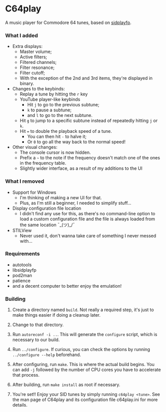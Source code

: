 # C64play

A music player for Commodore 64 tunes, based on [sidplayfp](https://github.com/libsidplayfp/sidplayfp).

### What I added

- Extra displays:
  - Master volume;
  - Active filters;
  - Filtered channels;
  - Filter resonance;
  - Filter cutoff;
  - With the exception of the 2nd and 3rd items, they're displayed in binary.
- Changes to the keybinds:
  - Replay a tune by hitting the `r` key
  - YouTube player-like keybinds
    - Hit `j` to go to the previous subtune;
    - `k` to pause a subtune;
    - and `l` to go to the next subtune.
  - Hit `g` to jump to a specific subtune instead of repeatedly hitting `j` or `k`.
  - Hit `=` to double the playback speed of a tune.
    - You can then hit `-` to halve it;
    - Or `0` to go all the way back to the normal speed!
- Other visual changes:
  - The console cursor is now hidden.
  - Prefix a `~` to the note if the frequency doesn't match one of
    the ones in the frequency table.
  - Slightly wider interface, as a result of my additions to the UI

### What I removed

- Support for Windows
  - I'm thinking of making a new UI for that.
  - Plus, as I'm still a beginner, I needed to simplify stuff...
- Display configuration file location
  - I didn't find any use for this, as there's no command-line option
    to load a custom configuration file and the file is always loaded
	from the same location ¯\_(ツ)_/¯
- STILView
  - Never used it, don't wanna take care of something I never messed
    with...

### Requirements

- autotools
- libsidplayfp
- pod2man
- patience
- and a decent computer to better enjoy the emulation!

### Building

1. Create a directory named `build`. Not really a required step, it's just
to make things easier if doing a cleanup later.

2. Change to that directory.

3. Run `autoreconf -i ..`. This will generate the `configure` script,
which is necessary to our build.

4. Run `../configure`. If curious, you can check the options by running
`../configure --help` beforehand.

5. After configuring, run `make`. This is where the actual build begins.
You can add `-j` followed by the number of CPU cores you have to
accelerate that process.

6. After building, run `make install` as root if necessary.
7. You're set!! Enjoy your SID tunes by simply running `c64play <tune>`.
See the man page of C64play and its configuration file c64play.ini
for more details.
